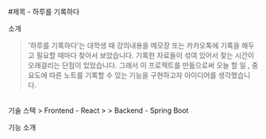 #제목 - 하루를 기록하다


소개
> '하루를 기록하다'는 대학생 때 강의내용을 메모장 또는 카카오톡에 기록을 해두고 필요할 때마다 찾아서 보았습니다. 
> 기록한 자료들이 섞여 있어서 찾는 시간이 오래걸리는 단점이 있었습니다.
> 그래서 이 프로젝트를 만듦으로써 오늘 할 일 , 중요도에 따른 노트를 기록할 수 있는 기능을 구현하고자 아이디어를 생각했습니다.

<br>
기술 스택
> Frontend - React
> 
> Backend - Spring Boot

기능 소개
>
